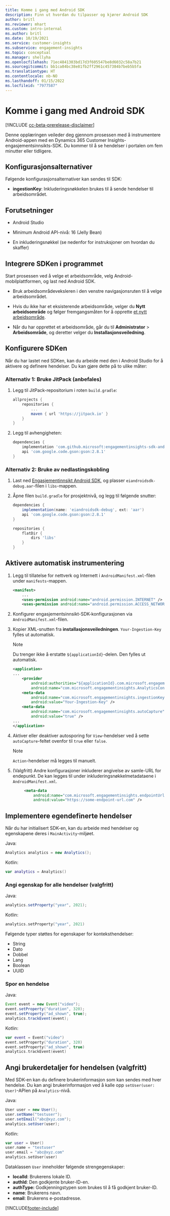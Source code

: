 ```yaml
---
title: Komme i gang med Android SDK
description: Finn ut hvordan du tilpasser og kjører Android SDK
author: britl
ms.reviewer: mhart
ms.custom: intro-internal
ms.author: britl
ms.date: 10/19/2021
ms.service: customer-insights
ms.subservice: engagement-insights
ms.topic: conceptual
ms.manager: shellyha
ms.openlocfilehash: 71ec4841303bd17d3f605547be8d6032c58a7b21
ms.sourcegitcommit: bb1ca84bc38e81fb2ff2961c457384b7beb5b5fa
ms.translationtype: HT
ms.contentlocale: nb-NO
ms.lasthandoff: 01/15/2022
ms.locfileid: "7977587"
---
```

# <a name="get-started-with-the-android-sdk"></a>Komme i gang med Android SDK

[!INCLUDE [cc-beta-prerelease-disclaimer](includes/cc-beta-prerelease-disclaimer.md)]

Denne opplæringen veileder deg gjennom prosessen med å instrumentere Android-appen med en Dynamics 365 Customer Insights-engasjementsinnsikts-SDK. Du kommer til å se hendelser i portalen om fem minutter eller tidligere.

## <a name="configuration-options"></a>Konfigurasjonsalternativer
Følgende konfigurasjonsalternativer kan sendes til SDK:

- **ingestionKey**: Inkluderingsnøkkelen brukes til å sende hendelser til arbeidsområdet.

## <a name="prerequisites"></a>Forutsetninger

- Android Studio

- Minimum Android API-nivå: 16 (Jelly Bean)

- En inkluderingsnøkkel (se nedenfor for instruksjoner om hvordan du skaffer)

## <a name="integrate-the-sdk-into-your-application"></a>Integrere SDKen i programmet
Start prosessen ved å velge et arbeidsområde, velg Android-mobilplattformen, og last ned Android SDK.

- Bruk arbeidsområdeveksleren i den venstre navigasjonsruten til å velge arbeidsområdet.

- Hvis du ikke har et eksisterende arbeidsområde, velger du **Nytt arbeidsområde** og følger fremgangsmåten for å opprette [et nytt arbeidsområde](create-workspace.md).

- Når du har opprettet et arbeidsområde, går du til **Administrator** > **Arbeidsområde**, og deretter velger du **Installasjonsveiledning**.

## <a name="configure-the-sdk"></a>Konfigurere SDKen

Når du har lastet ned SDKen, kan du arbeide med den i Android Studio for å aktivere og definere hendelser. Du kan gjøre dette på to ulike måter:
### <a name="option-1-use-jitpack-recommended"></a>Alternativ 1: Bruke JitPack (anbefales)
1. Legg til JitPack-repositorium i roten `build.gradle`:
    ```gradle
    allprojects {
        repositories {
            ...
            maven { url 'https://jitpack.io' }
        }
    }
    ```

1. Legg til avhengigheten:
    ```gradle
    dependencies {
        implementation 'com.github.microsoft:engagementinsights-sdk-android:v1.0.0'
        api 'com.google.code.gson:gson:2.8.1'
    }
    ```

### <a name="option-2-use-download-link"></a>Alternativ 2: Bruke av nedlastingskobling
1. Last ned [Engasjementinnsikt Android SDK](https://download.pi.dynamics.com/sdk/EI-SDKs/ei-android-sdk.zip), og plasser `eiandroidsdk-debug.aar`-filen i `libs`-mappen.

1. Åpne filen `build.gradle` for prosjektnivå, og legg til følgende snutter:
    ```gradle
    dependencies {
        implementation(name: 'eiandroidsdk-debug', ext: 'aar')
        api 'com.google.code.gson:gson:2.8.1'
    }

    repositories {
        flatDir {
            dirs 'libs'
        }
    }
    ```

## <a name="enable-auto-instrumentation"></a>Aktivere automatisk instrumentering

1. Legg til tillatelse for nettverk og Internett i `AndroidManifest.xml`-filen under `manifests`-mappen.
    ```xml
    <manifest>
        ...
        <uses-permission android:name="android.permission.INTERNET" />
        <uses-permission android:name="android.permission.ACCESS_NETWORK_STATE" />
    ```

1. Konfigurer engasjementsinnsikt-SDK-konfigurasjonen via `AndroidManifest.xml`-filen.

1. Kopier XML-snutten fra **installasjonsveiledningen**. `Your-Ingestion-Key` fylles ut automatisk.

   > [!NOTE]
   > Du trenger ikke å erstatte `${applicationId}`-delen. Den fylles ut automatisk.


   ```xml
   <application>
   ...
       <provider
           android:authorities="${applicationId}.com.microsoft.engagementinsights.AnalyticsContentProvider"
           android:name="com.microsoft.engagementinsights.AnalyticsContentProvider" />
       <meta-data
           android:name="com.microsoft.engagementinsights.ingestionKey"
           android:value="Your-Ingestion-Key" />
       <meta-data
           android:name="com.microsoft.engagementinsights.autoCapture"
           android:value="true" />
   ...
   </application>
   ```

1. Aktiver eller deaktiver autosporing for `View`-hendelser ved å sette `autoCapture`-feltet ovenfor til `true` eller `false`. 

   >[!NOTE]
   >`Action`-hendelser må legges til manuelt.

1. (Valgfritt) Andre konfigurasjoner inkluderer angivelse av samle-URL for endepunkt. De kan legges til under inkluderingsnøkkelmetadataene i `AndroidManifest.xml`.

   ```xml
        <meta-data
            android:name="com.microsoft.engagementinsights.endpointUrl"
            android:value="https://some-endpoint-url.com" />
   ```

## <a name="implement-custom-events"></a>Implementere egendefinerte hendelser

Når du har initialisert SDK-en, kan du arbeide med hendelser og egenskapene deres i `MainActivity`-miljøet.


Java:
```java
Analytics analytics = new Analytics();
```

Kotlin:
```kotlin
var analytics = Analytics()
```

### <a name="set-property-for-all-events-optional"></a>Angi egenskap for alle hendelser (valgfritt)

Java:
```java
analytics.setProperty("year", 2021);
```

Kotlin:
```kotlin
analytics.setProperty("year", 2021)
```

Følgende typer støttes for egenskaper for konteksthendelser:
- String
- Dato
- Dobbel
- Lang
- Boolean
- UUID

### <a name="track-an-event"></a>Spor en hendelse

Java:
```java
Event event = new Event("video");
event.setProperty("duration", 320);
event.setProperty("ad_shown", true);
analytics.trackEvent(event);
```

Kotlin:
```kotlin
var event = Event("video")
event.setProperty("duration", 320)
event.setProperty("ad_shown", true)
analytics.trackEvent(event)
```

## <a name="set-user-details-for-your-event-optional"></a>Angi brukerdetaljer for hendelsen (valgfritt)

Med SDK-en kan du definere brukerinformasjon som kan sendes med hver hendelse. Du kan angi brukerinformasjon ved å kalle opp `setUser(user: User)`-APIen på `Analytics`-nivå.

Java:
```java
User user = new User();
user.setName("testuser");
user.setEmail("abc@xyz.com");
analytics.setUser(user);
```

Kotlin:
```kotlin
var user = User()
user.name = "testuser"
user.email = "abc@xyz.com"
analytics.setUser(user)
```

Dataklassen `User` inneholder følgende strengegenskaper:

- **localId**: Brukerens lokale ID.
- **authId**: Den godkjente bruker-ID-en.
- **authType:** Godkjenningstypen som brukes til å få godkjent bruker-ID.
- **name**: Brukerens navn.
- **email**: Brukerens e-postadresse.

[!INCLUDE[footer-include](../includes/footer-banner.md)]
